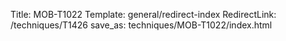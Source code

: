 Title: MOB-T1022
Template: general/redirect-index
RedirectLink: /techniques/T1426
save_as: techniques/MOB-T1022/index.html